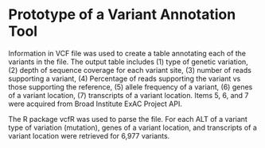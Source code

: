 
# Prototype of a Variant Annotation Tool



Information in VCF file was used to create a table annotating each of 
the variants in the file. The output table includes (1) type of genetic variation,
(2) depth of sequence coverage for each variant site, (3) number of reads supporting 
a variant, (4) Percentage of reads supporting the variant vs those supporting the
reference, (5) allele frequency of a variant, (6) genes of a variant location, 
(7) transcripts of a variant location. Items 5, 6, and 7 were acquired from
Broad Institute ExAC Project API. 



The R package vcfR was used to parse the file. For each ALT of a variant
type of variation (mutation), genes of a variant location, and  transcripts of a 
variant location were retrieved for 6,977 variants. 




